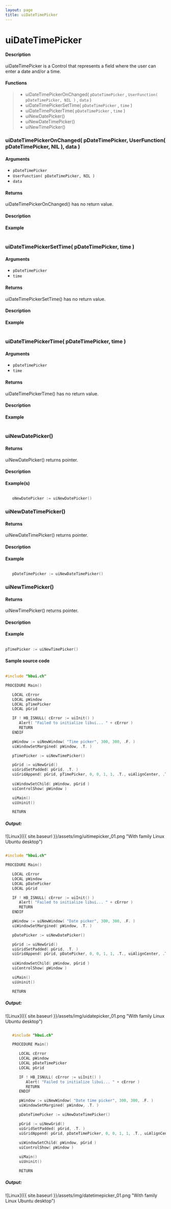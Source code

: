 ```yaml
---
layout: page
title: uiDateTimePicker
---
```


# uiDateTimePicker

#### Description

uiDateTimePicker is a Control that represents a field where the user can enter a date and/or a time.

#### Functions

> * uiDateTimePickerOnChanged( `pDateTimePicker` , `UserFunction( pDateTimePicker, NIL )` , `data` )
> * uiDateTimePickerSetTime( `pDateTimePicker` , `time` )
> * uiDateTimePickerTime( `pDateTimePicker` , `time` )
> * uiNewDatePicker()
> * uiNewDateTimePicker()
> * uiNewTimePicker()

### uiDateTimePickerOnChanged( pDateTimePicker, UserFunction( pDateTimePicker, NIL ), data )

#### Arguments

* `pDateTimePicker` 
* `UserFunction( pDateTimePicker, NIL )` 
* `data` 

#### Returns

uiDateTimePickerOnChanged() has no return value.

#### Description

#### Example

``` c

```

### uiDateTimePickerSetTime( pDateTimePicker, time )

#### Arguments

* `pDateTimePicker` 
* `time` 

#### Returns

uiDateTimePickerSetTime() has no return value.

#### Description

#### Example

``` c

```

### uiDateTimePickerTime( pDateTimePicker, time )

#### Arguments

* `pDateTimePicker` 
* `time` 

#### Returns

uiDateTimePickerTime() has no return value.

#### Description

#### Example

``` c

```

### uiNewDatePicker()

#### Returns

uiNewDatePicker() returns pointer.

#### Description

#### Example(s)

``` c

   oNewDatePicker := uiNewDatePicker()

```

### uiNewDateTimePicker()

#### Returns

uiNewDateTimePicker() returns pointer.

#### Description

#### Example

``` c

   pDateTimePicker := uiNewDateTimePicker()

```

### uiNewTimePicker()

#### Returns

uiNewTimePicker() returns pointer.

#### Description

#### Example

``` c

pTimePicker := uiNewTimePicker()

```

#### Sample source code

``` c

#include "hbui.ch"

PROCEDURE Main()

   LOCAL cError
   LOCAL pWindow
   LOCAL pTimePicker
   LOCAL pGrid

   IF ! HB_ISNULL( cError := uiInit() )
      Alert( "Failed to initialize libui... " + cError )
      RETURN
   ENDIF

   pWindow := uiNewWindow( "Time picker", 300, 300, .F. )
   uiWindowSetMargined( pWindow, .T. )

   pTimePicker := uiNewTimePicker()

   pGrid := uiNewGrid()
   uiGridSetPadded( pGrid, .T. )
   uiGridAppend( pGrid, pTimePicker, 0, 0, 1, 1, .T., uiAlignCenter, .T., uiAlignCenter)
      
   uiWindowSetChild( pWindow, pGrid )
   uiControlShow( pWindow )

   uiMain()
   uiUninit()

   RETURN

```

##### Output:

![Linux]({{ site.baseurl }}/assets/img/uitimepicker_01.png "With family Linux Ubuntu desktop")

``` c

#include "hbui.ch"

PROCEDURE Main()

   LOCAL cError
   LOCAL pWindow
   LOCAL pDatePicker
   LOCAL pGrid

   IF ! HB_ISNULL( cError := uiInit() )
      Alert( "Failed to initialize libui... " + cError )
      RETURN
   ENDIF

   pWindow := uiNewWindow( "Date picker", 300, 300, .F. )
   uiWindowSetMargined( pWindow, .T. )

   pDatePicker := uiNewDatePicker()

   pGrid := uiNewGrid()
   uiGridSetPadded( pGrid, .T. )
   uiGridAppend( pGrid, pDatePicker, 0, 0, 1, 1, .T., uiAlignCenter, .T., uiAlignCenter)
      
   uiWindowSetChild( pWindow, pGrid )
   uiControlShow( pWindow )

   uiMain()
   uiUninit()

   RETURN

```

##### Output:

![Linux]({{ site.baseurl }}/assets/img/uidatepicker_01.png "With family Linux Ubuntu desktop")

``` c

   #include "hbui.ch"

   PROCEDURE Main()

      LOCAL cError
      LOCAL pWindow
      LOCAL pDateTimePicker
      LOCAL pGrid

      IF ! HB_ISNULL( cError := uiInit() )
         Alert( "Failed to initialize libui... " + cError )
         RETURN
      ENDIF

      pWindow := uiNewWindow( "Date time picker", 300, 300, .F. )
      uiWindowSetMargined( pWindow, .T. )

      pDateTimePicker := uiNewDateTimePicker()

      pGrid := uiNewGrid()
      uiGridSetPadded( pGrid, .T. )
      uiGridAppend( pGrid, pDateTimePicker, 0, 0, 1, 1, .T., uiAlignCenter, .T., uiAlignCenter)
      
      uiWindowSetChild( pWindow, pGrid )
      uiControlShow( pWindow )

      uiMain()
      uiUninit()

      RETURN

```

##### Output:

![Linux]({{ site.baseurl }}/assets/img/datetimepicker_01.png "With family Linux Ubuntu desktop")

